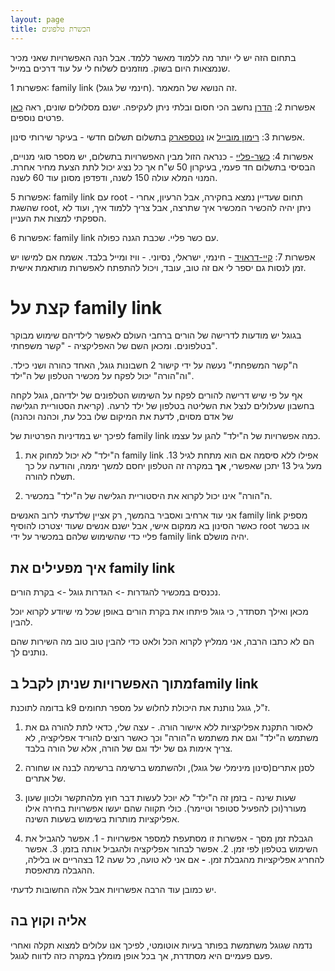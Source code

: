 ```yaml
---
layout: page
title: הכשרת טלפונים
---
```


בתחום הזה יש לי יותר מה ללמוד מאשר ללמד. אבל הנה האפשרויות שאני מכיר שנמצאות היום בשוק. מוזמנים לשלוח לי על עוד דרכים במייל.

אפשרות 1: family link (חינמי של גוגל). זה הנושא של המאמר.

אפשרות 2: [הדרן](https://hadran.net/) נחשב הכי חסום ובלתי ניתן לעקיפה. ישנם מסלולים שונים, ראה [כאן](https://hadran.koshersystem.com/shop) פרטים נוספים.

אפשרות 3: [רימון מובייל](https://rimon.net.il/internal/download-rimon-mobile-app/) או [נטספארק](https://www.netsparkmobile.com/en/) בתשלום תשלום חדשי - בעיקר שירותי סינון.

אפשרות 4: [כשר-פליי](https://kosherplay.com/) - כנראה הזול מבין האפשרויות בתשלום, יש מספר סוגי מנויים, הבסיסי בתשלום חד פעמי, בעיקרון 50 ש"ח אך כל נציג יכול לתת הצעת מחיר אחרת. המנוי המלא עולה 150 לשנה, ודפדפן מסונן עוד 60 לשנה.

אפשרות 5: family link עם root - תחום שעדיין נמצא בחקירה, אבל הרעיון, אחרי שהשגת root, ניתן יהיה להכשיר המכשיר איך שתרצה, אבל צריך ללמוד איך, ועוד לא הספקתי למצות את העניין.

אפשרות 6: family link עם כשר פליי. שכבת הגנה כפולה.

אפשרות 7: [קיי-דראויד](https://mitmachim.top/topic/63309/%D7%A9%D7%99%D7%AA%D7%95%D7%A3-%D7%9C%D7%94%D7%9B%D7%A9%D7%99%D7%A8-%D7%9B%D7%9E%D7%A2%D7%98-%D7%9B%D7%9C-%D7%90%D7%A0%D7%93%D7%A8%D7%95%D7%90%D7%99%D7%93-%D7%9C%D7%95%D7%95%D7%99%D7%96-%D7%95%D7%9E%D7%99%D7%99%D7%9C-%D7%91%D7%9C%D7%91%D7%93-%D7%A7%D7%99%D7%99%D7%93%D7%A8%D7%95%D7%90%D7%99%D7%93-0-7-3-%D7%92%D7%A8%D7%A1%D7%AA-%D7%91%D7%98%D7%90-%D7%A6%D7%99%D7%91%D7%95%D7%A8%D7%99%D7%AA) - חינמי, ישראלי, נסיוני. - וויז ומייל בלבד. אשמח אם למישו יש זמן לנסות גם יספר לי אם זה טוב, עובד, ויכול להתפתח לאפשרות מותאמת אישית.

# קצת על family link

בגוגל יש מודעות לדרישה של הורים ברחבי העולם לאפשר לילדיהם שימוש מבוקר בטלפונים. ומכאן השם של האפליקציה - "קשר משפחתי".

ה"קשר המשפחתי" נעשה על ידי קישור 2 חשבונות גוגל, האחד כהורה ושני כילד. וה"הורה" יכול לפקח על מכשיר הטלפון של ה"ילד".

אף על פי שיש דרישה להורים לפקח על השימוש הטלפונים של ילדיהם, גוגל לקחה בחשבון שעלולים לנצל את השליטה בטלפון של ילד לרעה. (קריאת הסטוריית הגלישה של אדם מסוים, לדעת את המיקום שלו בכל עת, וכהנה וכהנה)

לפיכך יש במדיניות הפרטיות של family link כמה אפשרויות של ה"ילד" להגן על עצמו.

1. ה"ילד" לא יכול למחוק את family link אפילו ללא סיסמה אם הוא מתחת לגיל 13. מעל גיל 13 יתכן שאפשרי, **אך** במקרה זה הטלפון יחסם למשך יממה, והודעה על כך תשלח להורה.

2. ה"הורה" אינו יכול לקרוא את היסטוריית הגלישה של ה"ילד" במכשיר.

אני עוד ארחיב ואסביר בהמשך, רק אציין שלדעתי לרוב האנשים family link מספיק כאשר הסינון בא ממקום אישי, אבל ישנם אנשים שעוד יצטרכו להוסיף root או בכשר פליי כדי שהשימוש שלהם במכשיר על ידי family link יהיה מושלם.

## איך מפעילים את family link

נכנסים במכשיר להגדרות -> הגדרות גוגל -> בקרת הורים.

מכאן ואילך תסתדר, כי גוגל פיתחו את בקרת הורים באופן שכל מי שיודע לקרוא יוכל להבין.

הם לא כתבו הרבה, אני ממליץ לקרוא הכל ולאט כדי להבין טוב טוב מה השירות שהם נותנים לך.

## מתוך האפשרויות שניתן לקבל בfamily link

בדומה לתוכנת k9 ז"ל, גוגל נותנת את היכולת לחלוש על מספר תחומים.

1. לאסור התקנת אפליקציות ללא אישור הורה. - עצה שלי, כדאי לתת להורה גם את משתמש ה"ילד" וגם את משתמש ה"הורה" וכך כאשר רוצים להוריד אפליקציה, לא צריך אימות גם של ילד וגם של הורה, אלא של הורה בלבד.

2. לסנן אתרים(סינון מינימלי של גוגל), ולהשתמש ברשימה ברשימה לבנה או שחורה של אתרים.

3. שעות שינה - בזמן זה ה"ילד" לא יוכל לעשות דבר חוץ מלהתקשר ולכוון שעון מעורר(וכן להפעיל סטופר וטיימר). כולי תקווה שהם יעשו אפשרויות בחירה אילו אפליקציות מותרות בשימוש בשעות השינה.

4. הגבלת זמן מסך - אפשרות זו מסתעפת למספר אפשרויות - 1. אפשר להגביל את השימוש בטלפון לפי זמן. 2. אפשר לבחור אפליקציה ולהגביל אותה בזמן. 3. אפשר להחריג אפליקציות מהגבלת זמן. **-** אם אני לא טועה, כל שעה 12 בצהריים או בלילה, ההגבלה מתאפסת.

יש כמובן עוד הרבה אפשרויות אבל אלה החשובות לדעתי.

## אליה וקוץ בה

נדמה שגוגל משתמשת בפותר בעיות אוטומטי, לפיכך אנו עלולים למצוא תקלה ואחרי פעם פעמיים היא מסתדרת, אך בכל אופן מומלץ במקרה כזה לדווח לגוגל.
